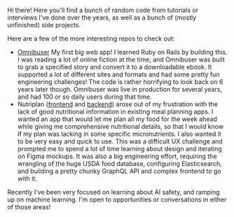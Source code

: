 Hi there! Here you'll find a bunch of random code from tutorials or interviews I've done over the years, as well as a bunch of (mostly unfinished) side projects. 

Here are a few of the more interesting repos to check out:

 - [Omnibuser](https://github.com/valedan/omnibuser) My first big web app! I learned Ruby on Rails by building this. I was reading a lot of online fiction at the time, and Omnibuser was built to grab a specified story and convert it to a downloadable ebook. It supported a lot of different sites and formats and had some pretty fun engineering challenges! The code is rather horrifying to look back on 6 years later though. Omnibuser was live in production for several years, and had 100 or so daily users during that time.
 - Nutriplan ([frontend](https://github.com/valedan/nutriplan) and [backend](https://github.com/valedan/nutriplan-api)) arose out of my frustration with the lack of good nutritional information in existing meal planning apps. I wanted an app that would let me plan all my food for the week ahead while giving me comprehensive nutritional details, so that I would know if my plan was lacking in some specific micronutrients. I also wanted it to be very easy and quick to use. This was a difficult UX challenge and prompted me to spend a lot of time learning about design and iterating on Figma mockups. It was also a big engineering effort, requiring the wrangling of the huge USDA food database, configuring Elasticsearch, and building a pretty chunky GraphQL API and complex frontend to go with it.
 
 Recently I've been very focused on learning about AI safety, and ramping up on machine learning. I'm open to opportunities or conversations in either of those areas!
 
